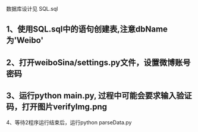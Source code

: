 数据库设计见 SQL.sql


1、使用SQL.sql中的语句创建表,注意dbName为'Weibo'
-------------
2、打开weiboSina/settings.py文件，设置微博账号密码
-------------
3、运行python main.py, 过程中可能会要求输入验证码，打开图片verifyImg.png
-------------
4、等待2程序运行结束后，运行python parseData.py